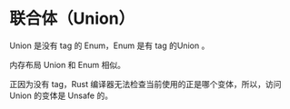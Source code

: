 # 联合体（Union）

Union 是没有 tag 的 Enum，Enum 是有 tag 的Union 。

内存布局 Union 和 Enum 相似。

正因为没有 tag，Rust 编译器无法检查当前使用的正是哪个变体，所以，访问 Union 的变体是 Unsafe 的。
